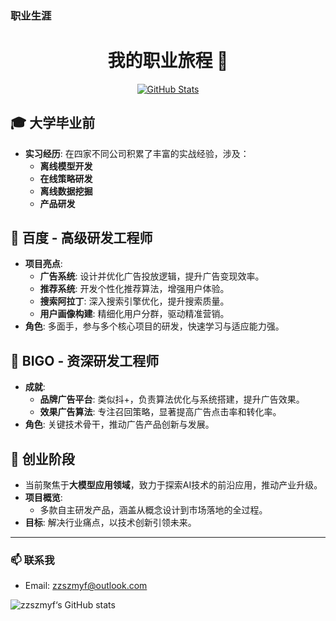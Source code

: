 ### 职业生涯
<div align="center">
  <h1>我的职业旅程 🚀</h1>
</div>

<div align="center">
  <a href="https://your-portfolio-or-linkedin.com">
    <img src="https://github-readme-stats.vercel.app/api?username=YourUsername&show_icons=true" alt="GitHub Stats">
  </a>
</div>

## 🎓 大学毕业前

- **实习经历**: 在四家不同公司积累了丰富的实战经验，涉及：
  - **离线模型开发**
  - **在线策略研发**
  - **离线数据挖掘**
  - **产品研发**

## 💼 百度 - 高级研发工程师
- **项目亮点**:
  - **广告系统**: 设计并优化广告投放逻辑，提升广告变现效率。
  - **推荐系统**: 开发个性化推荐算法，增强用户体验。
  - **搜索阿拉丁**: 深入搜索引擎优化，提升搜索质量。
  - **用户画像构建**: 精细化用户分群，驱动精准营销。
- **角色**: 多面手，参与多个核心项目的研发，快速学习与适应能力强。

## 🌟 BIGO - 资深研发工程师
- **成就**:
  - **品牌广告平台**: 类似抖+，负责算法优化与系统搭建，提升广告效果。
  - **效果广告算法**: 专注召回策略，显著提高广告点击率和转化率。
- **角色**: 关键技术骨干，推动广告产品创新与发展。

## 🚀 创业阶段

- 当前聚焦于**大模型应用领域**，致力于探索AI技术的前沿应用，推动产业升级。
- **项目概览**:
  - 多款自主研发产品，涵盖从概念设计到市场落地的全过程。
- **目标**: 解决行业痛点，以技术创新引领未来。

---

### 📫 联系我

- Email: [zzszmyf@outlook.com](mailto:zzszmyf@outlook.com)

![zzszmyf‘s GitHub stats](https://github-readme-stats.vercel.app/api?username=zzszmyf&show_icons=true&theme=radical&count_private=true)
